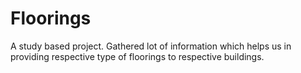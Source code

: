 # Floorings

 A study based project.
 Gathered lot of information which helps us in providing respective type of floorings to respective buildings.
